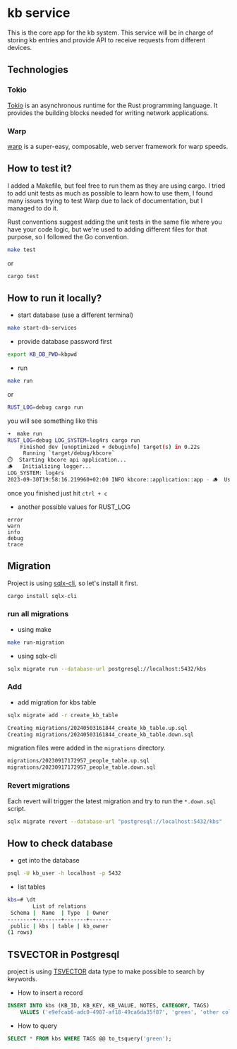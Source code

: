 # kb service

This is the core app for the kb system. This service will be in charge of storing kb entries and provide API to receive requests from different devices.

## Technologies

### Tokio
[Tokio](https://tokio.rs) is an asynchronous runtime for the Rust programming language. It provides the building blocks needed for writing network applications.

### Warp
[warp](https://docs.rs/warp/latest/warp/) is a super-easy, composable, web server framework for warp speeds.

## How to test it?

I added a Makefile, but feel free to run them as they are using cargo. I tried to add unit tests as much as possible to learn how to use them, I found many issues trying to test Warp due to lack of documentation, but I managed to do it.

Rust conventions suggest adding the unit tests in the same file where you have your code logic, but we're used to adding different files for that purpose, so I followed the Go convention.

```sh
make test
```

or

```sh
cargo test
```

## How to run it locally?

* start database (use a different terminal)

```sh
make start-db-services
```

* provide database password first

```sh
export KB_DB_PWD=kbpwd
```

* run

```sh
make run
```

or

```sh
RUST_LOG=debug cargo run
```

you will see something like this

```sh
➜  make run
RUST_LOG=debug LOG_SYSTEM=log4rs cargo run
    Finished dev [unoptimized + debuginfo] target(s) in 0.22s
     Running `target/debug/kbcore`
⏱️	Starting kbcore api application...
🪵	Initializing logger...
LOG_SYSTEM: log4rs
2023-09-30T19:58:16.219960+02:00 INFO kbcore::application::app - 🪵	Using log4rs
```

once you finished just hit `ctrl + c`

* another possible values for RUST_LOG

```log
error
warn
info
debug
trace
```

## Migration

Project is using [sqlx-cli](https://docs.rs/crate/sqlx-cli/latest), so let's install it first.

```sh
cargo install sqlx-cli
```

### run all migrations

* using make
```sh
make run-migration
```

* using sqlx-cli

```sh
sqlx migrate run --database-url postgresql://localhost:5432/kbs
```

### Add

* add migration for kbs table

```sh
sqlx migrate add -r create_kb_table

Creating migrations/20240503161844_create_kb_table.up.sql
Creating migrations/20240503161844_create_kb_table.down.sql
```

migration files were added in the `migrations` directory.

```sh
migrations/20230917172957_people_table.up.sql
migrations/20230917172957_people_table.down.sql
```


### Revert migrations

Each revert will trigger the latest migration and try to run the `*.down.sql` script.

```sh
sqlx migrate revert --database-url "postgresql://localhost:5432/kbs"
```

## How to check database

* get into the database
```sh
psql -U kb_user -h localhost -p 5432
```

* list tables
```sh
kbs=# \dt
        List of relations
 Schema |  Name  | Type  | Owner
--------+--------+-------+-------
 public | kbs | table | kb_owner
(1 rows)
```

## TSVECTOR in Postgresql

project is using [TSVECTOR](https://www.postgresql.org/docs/current/datatype-textsearch.html) data type to make possible to search by keywords.

* How to insert a record

```sql
INSERT INTO kbs (KB_ID, KB_KEY, KB_VALUE, NOTES, CATEGORY, TAGS) 
 	VALUES ('e9efcab6-adc0-4987-af18-49ca6da35f87', 'green', 'other color', 'to remember other color', 'concepts', 'color green paint concepts');
```

* How to query

```sql
SELECT * FROM kbs WHERE TAGS @@ to_tsquery('green');
```